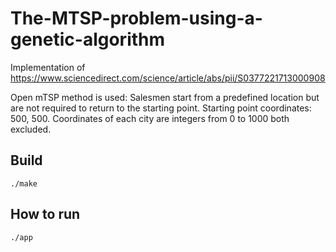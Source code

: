 # The-MTSP-problem-using-a-genetic-algorithm
Implementation of https://www.sciencedirect.com/science/article/abs/pii/S0377221713000908

Open mTSP method is used: Salesmen start from a predefined location but are not required to return to the starting point.
Starting point coordinates: 500, 500.
Coordinates of each city are integers from 0 to 1000 both excluded.

## Build
`./make`

## How to run
`./app`
